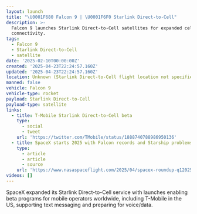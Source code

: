 ```yaml
---
layout: launch
title: "\U0001F680 Falcon 9 | \U0001F6F0 Starlink Direct-to-Cell"
description: >-
  Falcon 9 launches Starlink Direct-to-Cell satellites for expanded cellular
  connectivity.
tags:
  - Falcon 9
  - Starlink Direct-to-Cell
  - satellite
date: '2025-02-10T00:00:00Z'
created: '2025-04-23T22:24:57.160Z'
updated: '2025-04-23T22:24:57.160Z'
location: Unknown (Starlink Direct-to-Cell flight location not specified)
manned: false
vehicle: Falcon 9
vehicle-type: rocket
payload: Starlink Direct-to-Cell
payload-type: satellite
links:
  - title: T-Mobile Starlink Direct-to-Cell beta
    type:
      - social
      - tweet
    url: 'https://twitter.com/TMobile/status/1888740788986950136'
  - title: SpaceX starts 2025 with Falcon records and Starship problems
    type:
      - article
      - article
      - source
    url: 'https://www.nasaspaceflight.com/2025/04/spacex-roundup-q12025/'
videos: []
---
```

SpaceX expanded its Starlink Direct-to-Cell service with launches enabling beta programs for mobile operators worldwide, including T-Mobile in the US, supporting text messaging and preparing for voice/data.
